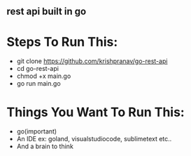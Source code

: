 ## rest api built in go

# Steps To Run This:
- git clone https://github.com/krishpranav/go-rest-api
- cd go-rest-api
- chmod +x main.go
- go run main.go

# Things You Want To Run This:
- go(important)
- An IDE ex: goland, visualstudiocode, sublimetext etc..
- And a brain to think 